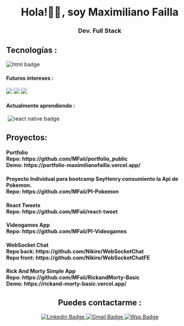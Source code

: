 <div id="header" align="center">
  
  <h1 align="center">Hola!👋🏽 , soy Maximiliano Failla </h1>
  <h3 align="center">Dev. Full Stack</h3>
</div>
<div>
  <h2>Tecnologías :</h2>
  <img src="https://img.shields.io/badge/HTML5-E34F26?style=for-the-badge&logo=html5&logoColor=white" alt="html badge"/>
  <img src="https://img.shields.io/badge/CSS3-1572B6?style=for-the-badge&logo=css3&logoColor=white" alt=""/>
  <img src="https://img.shields.io/badge/JavaScript-F7DF1E?style=for-the-badge&logo=javascript&logoColor=black" alt=""/>
  <img src="https://img.shields.io/badge/React-20232A?style=for-the-badge&logo=react&logoColor=61DAFB" alt=""/>
  <img src="https://img.shields.io/badge/Redux-593D88?style=for-the-badge&logo=redux&logoColor=white" alt=""/>
  <img src="https://img.shields.io/badge/Node.js-43853D?style=for-the-badge&logo=node.js&logoColor=white" alt=""/>
  <img src="https://img.shields.io/badge/PostgreSQL-316192?style=for-the-badge&logo=postgresql&logoColor=white" alt=""/>
  <img src="https://img.shields.io/badge/sequelize-323330?style=for-the-badge&logo=sequelize&logoColor=blue" alt=""/>
  <img src="https://img.shields.io/badge/Express.js-000000?style=for-the-badge&logo=express&logoColor=white" alt=""/>
  <img src="https://img.shields.io/badge/git-%23F05033.svg?style=for-the-badge&logo=git&logoColor=white" alt="" />
  <img src="https://img.shields.io/badge/github-%23121011.svg?style=for-the-badge&logo=github&logoColor=white" alt=""/> 
</div>
<div>
  <h4>Futuros intereses :</h4>
  <img src="https://img.shields.io/badge/firebase-ffca28?style=for-the-badge&logo=firebase&logoColor=black" alt""/>
  <img src="https://img.shields.io/badge/Material%20UI-007FFF?style=for-the-badge&logo=mui&logoColor=white" alt""/>
  <img src="https://img.shields.io/badge/TypeScript-007ACC?style=for-the-badge&logo=typescript&logoColor=white" alt"ts badge"/>
  
</div>
<div>
  <h4>Actualmente aprendiendo :</h4>
  <img src="https://img.shields.io/badge/Tailwind_CSS-38B2AC?style=for-the-badge&logo=tailwind-css&logoColor=white" alt=""/>
  <img src="https://img.shields.io/badge/react_native-%2320232a.svg?style=for-the-badge&logo=react&logoColor=%2361DAFB" alt="react native badge"/>  
</div>
<div>
  <h2>Proyectos: </h2>
  <h4>Portfolio<br>Repo: https://github.com/MFaii/portfolio_public <br>Demo: https://portfolio-maximilianofailla.vercel.app/</h4>
  <h4>Proyecto Individual para bootcamp SoyHenry consumiento la Api de Pokemon. <br>Repo: https://github.com/MFaii/PI-Pokemon </h4>
  <h4>React Tweets<br>Repo: https://github.com/MFaii/react-tweet</h4>
  <h4>Videogames App<br>Repo: https://github.com/MFaii/PI-Videogames</h4>
  <h4>WebSocket Chat<br>Repo back: https://github.com/Nikire/WebSocketChat<br>Repo front: https://github.com/Nikire/WebSocketChatFE</h4>
  <h4>Rick And Morty Simple App<br>Repo: https://github.com/MFaii/RickandMorty-Basic <br>Demo: https://rickand-morty-basic.vercel.app/</h4>
</div>
<div id="badges" align="center">
  <h2>Puedes contactarme :</h2>
  <a href="https://www.linkedin.com/in/maximilianofailla/" target="_blank">
    <img src="https://img.shields.io/badge/LinkedIn-0077B5?style=for-the-badge&logo=linkedin&logoColor=white" alt="Linkedin Badge"/>
  </a>
  <a href="mailto:faillamaximiliano@gmail.com" target="_blank">
    <img src="https://img.shields.io/badge/Gmail-D14836?style=for-the-badge&logo=gmail&logoColor=white" alt="Gmail Badge"/>
  </a>
  <a href="https://walink.co/110fc4" target="_blank">
    <img src="https://img.shields.io/badge/WhatsApp-25D366?style=for-the-badge&logo=whatsapp&logoColor=white" alt="Wsp Badge"/>
  </a>
</div>
